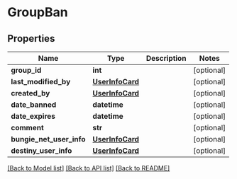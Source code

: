 # GroupBan

## Properties
Name | Type | Description | Notes
------------ | ------------- | ------------- | -------------
**group_id** | **int** |  | [optional] 
**last_modified_by** | [**UserInfoCard**](UserInfoCard.md) |  | [optional] 
**created_by** | [**UserInfoCard**](UserInfoCard.md) |  | [optional] 
**date_banned** | **datetime** |  | [optional] 
**date_expires** | **datetime** |  | [optional] 
**comment** | **str** |  | [optional] 
**bungie_net_user_info** | [**UserInfoCard**](UserInfoCard.md) |  | [optional] 
**destiny_user_info** | [**UserInfoCard**](UserInfoCard.md) |  | [optional] 

[[Back to Model list]](../README.md#documentation-for-models) [[Back to API list]](../README.md#documentation-for-api-endpoints) [[Back to README]](../README.md)


